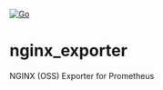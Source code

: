[![Go](https://github.com/qba73/nginx_exporter/actions/workflows/go.yml/badge.svg)](https://github.com/qba73/nginx_exporter/actions/workflows/go.yml)

# nginx_exporter

NGINX (OSS) Exporter for Prometheus
